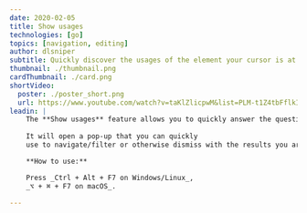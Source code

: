 ```yaml
---
date: 2020-02-05
title: Show usages
technologies: [go]
topics: [navigation, editing]
author: dlsniper
subtitle: Quickly discover the usages of the element your cursor is at  
thumbnail: ./thumbnail.png
cardThumbnail: ./card.png
shortVideo:
  poster: ./poster_short.png
  url: https://www.youtube.com/watch?v=taKlZlicpwM&list=PLM-t1Z4tbFflkIOaap4P-BV30ZrZwrDld&index=19
leadin: |
    The **Show usages** feature allows you to quickly answer the question "Where's this element used?"
    
    It will open a pop-up that you can quickly
    use to navigate/filter or otherwise dismiss with the results you are looking for.

    **How to use:**

    Press _Ctrl + Alt + F7 on Windows/Linux_,
    _⌥ + ⌘ + F7 on macOS_.

---
```

